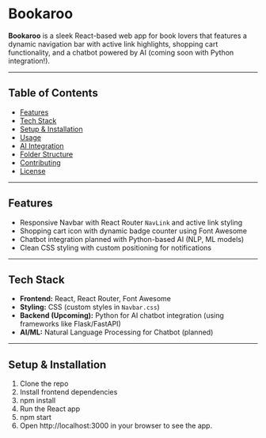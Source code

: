 # Bookaroo

**Bookaroo** is a sleek React-based web app for book lovers that features a dynamic navigation bar with active link highlights, shopping cart functionality, and a chatbot powered by AI (coming soon with Python integration!).

---

## Table of Contents

- [Features](#features)  
- [Tech Stack](#tech-stack)  
- [Setup & Installation](#setup--installation)  
- [Usage](#usage)  
- [AI Integration](#ai-integration)  
- [Folder Structure](#folder-structure)  
- [Contributing](#contributing)  
- [License](#license)  

---

## Features

- Responsive Navbar with React Router `NavLink` and active link styling  
- Shopping cart icon with dynamic badge counter using Font Awesome  
- Chatbot integration planned with Python-based AI (NLP, ML models)  
- Clean CSS styling with custom positioning for notifications  

---

## Tech Stack

- **Frontend:** React, React Router, Font Awesome  
- **Styling:** CSS (custom styles in `Navbar.css`)  
- **Backend (Upcoming):** Python for AI chatbot integration (using frameworks like Flask/FastAPI)  
- **AI/ML:** Natural Language Processing for Chatbot (planned)  

---

## Setup & Installation

1. Clone the repo  
2. Install frontend dependencies
3. npm install
4. Run the React app
5. npm start
6. Open http://localhost:3000 in your browser to see the app.

